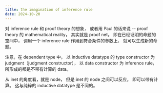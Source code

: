 ```yaml
---
title: the imagination of inference rule
date: 2024-10-20
---
```


对 inference rule 和 proof theory 的想象，
或者用 Paul 的话来说 -- proof theory 的 mathematical reality，
其实就是 proof net，
即在已经证明的命题的空间中，
调用一个 inference rule 作用到符合条件的参数上，
就可以生成新的命题。

注意，在 dependent type 中，
以 inductive datatype 的 type constructor 为 judgment（judgment constructor），
以 data constructor 为 inference rule，
所形成的都是不带有计算的 data。

从 inet 的角度看，就是 node，
但是 inet 的 node 之间可以反应，
即可以带有计算。
这与纯粹的 inductive datatype 是不同的。
